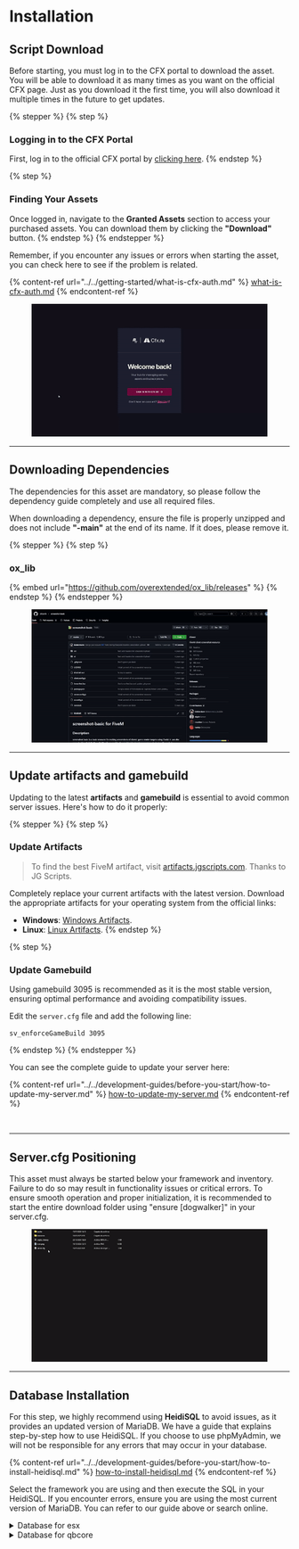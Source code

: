 # Installation

## Script Download

Before starting, you must log in to the CFX portal to download the asset. You will be able to download it as many times as you want on the official CFX page. Just as you download it the first time, you will also download it multiple times in the future to get updates.

{% stepper %}
{% step %}
### Logging in to the CFX Portal

First, log in to the official CFX portal by [clicking here](https://portal.cfx.re/assets/granted-assets).
{% endstep %}

{% step %}
### Finding Your Assets

Once logged in, navigate to the **Granted Assets** section to access your purchased assets. You can download them by clicking the **"Download"** button.
{% endstep %}
{% endstepper %}

Remember, if you encounter any issues or errors when starting the asset, you can check here to see if the problem is related.

{% content-ref url="../../getting-started/what-is-cfx-auth.md" %}
[what-is-cfx-auth.md](../../getting-started/what-is-cfx-auth.md)
{% endcontent-ref %}

<div data-full-width="false"><figure><img src="../../.gitbook/assets/ezgif-5-f03822751d.gif" alt=""><figcaption></figcaption></figure></div>

***

## Downloading Dependencies

The dependencies for this asset are mandatory, so please follow the dependency guide completely and use all required files.

When downloading a dependency, ensure the file is properly unzipped and does not include **"-main"** at the end of its name. If it does, please remove it.

{% stepper %}
{% step %}
### ox\_lib

{% embed url="https://github.com/overextended/ox_lib/releases" %}
{% endstep %}
{% endstepper %}

<figure><img src="../../.gitbook/assets/ezgif-5-ee6f842765 (1).gif" alt=""><figcaption></figcaption></figure>

***

## Update artifacts and gamebuild

Updating to the latest **artifacts** and **gamebuild** is essential to avoid common server issues. Here's how to do it properly:

{% stepper %}
{% step %}
### Update Artifacts

> To find the best FiveM artifact, visit [artifacts.jgscripts.com](https://artifacts.jgscripts.com). Thanks to JG Scripts.

Completely replace your current artifacts with the latest version. Download the appropriate artifacts for your operating system from the official links:

* **Windows**: [Windows Artifacts](https://runtime.fivem.net/artifacts/fivem/build_server_windows/master/).
* **Linux**: [Linux Artifacts](https://runtime.fivem.net/artifacts/fivem/build_proot_linux/master/).
{% endstep %}

{% step %}
### Update Gamebuild

Using gamebuild 3095 is recommended as it is the most stable version, ensuring optimal performance and avoiding compatibility issues.

Edit the `server.cfg` file and add the following line:

```plaintext
sv_enforceGameBuild 3095
```
{% endstep %}
{% endstepper %}

You can see the complete guide to update your server here:

{% content-ref url="../../development-guides/before-you-start/how-to-update-my-server.md" %}
[how-to-update-my-server.md](../../development-guides/before-you-start/how-to-update-my-server.md)
{% endcontent-ref %}

<figure><img src="../../.gitbook/assets/ezgif-2-2221374386.gif" alt=""><figcaption></figcaption></figure>

***

## Server.cfg Positioning

This asset must always be started below your framework and inventory. Failure to do so may result in functionality issues or critical errors. To ensure smooth operation and proper initialization, it is recommended to start the entire download folder using "ensure \[dogwalker]" in your server.cfg.

<figure><img src="../../.gitbook/assets/ezgif-7-18d691812a.gif" alt=""><figcaption></figcaption></figure>

***

## **Database Installation**

For this step, we highly recommend using **HeidiSQL** to avoid issues, as it provides an updated version of MariaDB. We have a guide that explains step-by-step how to use HeidiSQL. If you choose to use phpMyAdmin, we will not be responsible for any errors that may occur in your database.

{% content-ref url="../../development-guides/before-you-start/how-to-install-heidisql.md" %}
[how-to-install-heidisql.md](../../development-guides/before-you-start/how-to-install-heidisql.md)
{% endcontent-ref %}

Select the framework you are using and then execute the SQL in your HeidiSQL. If you encounter errors, ensure you are using the most current version of MariaDB. You can refer to our guide above or search online.

<details>

<summary>Database for esx</summary>

```sql
INSERT INTO `jobs` (name, label) VALUES
    ('dog_walker','Dog Walker')
;

INSERT INTO `job_grades` (job_name, grade, name, label, salary, skin_male, skin_female) VALUES
    ('dog_walker',0,'novice','Novice',10,'{}','{}')
;

CREATE TABLE IF NOT EXISTS `qs_dog_walker` (
    `identifier` VARCHAR(46) NOT NULL COLLATE 'utf8mb4_general_ci',
    `level` INT(10) UNSIGNED NOT NULL DEFAULT '1',
    `experience` INT(10) UNSIGNED NOT NULL DEFAULT '0',
    PRIMARY KEY (`identifier`) USING BTREE
)
```

</details>

<details>

<summary>Database for qbcore</summary>

```sql
CREATE TABLE IF NOT EXISTS `qs_dog_walker` (
    `identifier` VARCHAR(46) NOT NULL COLLATE 'utf8mb4_general_ci',
    `level` INT(10) UNSIGNED NOT NULL DEFAULT '1',
    `experience` INT(10) UNSIGNED NOT NULL DEFAULT '0',
    PRIMARY KEY (`identifier`) USING BTREE
)
```

</details>

<figure><img src="../../.gitbook/assets/ezgif-7-08fed20fdc (1).gif" alt=""><figcaption></figcaption></figure>
